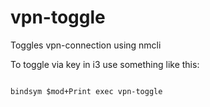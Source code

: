 # vpn-toggle
Toggles vpn-connection using nmcli

To toggle via key in i3 use something like this:

<pre><code>
bindsym $mod+Print exec vpn-toggle
</code></pre>
